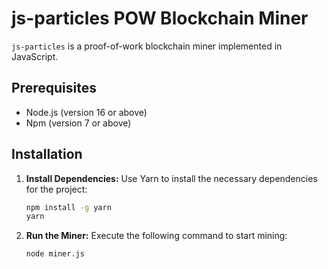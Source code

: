 # js-particles POW Blockchain Miner

`js-particles` is a proof-of-work blockchain miner implemented in JavaScript.

## Prerequisites

- Node.js (version 16 or above)
- Npm (version 7 or above)

## Installation

1. **Install Dependencies:**
   Use Yarn to install the necessary dependencies for the project:

   ```bash
   npm install -g yarn
   yarn
   ```

2. **Run the Miner:**
   Execute the following command to start mining:
   ```bash
   node miner.js
   ```
